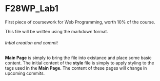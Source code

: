# F28WP_Lab1
First piece of coursework for Web Programming, worth 10% of the course.

This file will be written using the markdown format.

###### Intial creation and commit
**Main Page** is simply to bring the file into existance and place some basic content.
The initial content of the **style** file is simply to apply styling to the tags used in the **Main Page**.
The content of these pages will change in upcoming commits.
